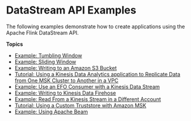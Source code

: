 # DataStream API Examples<a name="examples-datastream"></a>

The following examples demonstrate how to create applications using the Apache Flink DataStream API\.

**Topics**
+ [Example: Tumbling Window](examples-tumbling.md)
+ [Example: Sliding Window](examples-sliding.md)
+ [Example: Writing to an Amazon S3 Bucket](examples-s3.md)
+ [Tutorial: Using a Kinesis Data Analytics application to Replicate Data from One MSK Cluster to Another in a VPC](example-msk.md)
+ [Example: Use an EFO Consumer with a Kinesis Data Stream](examples-efo.md)
+ [Example: Writing to Kinesis Data Firehose](get-started-exercise-fh.md)
+ [Example: Read From a Kinesis Stream in a Different Account](examples-cross.md)
+ [Tutorial: Using a Custom Truststore with Amazon MSK](example-keystore.md)
+ [Example: Using Apache Beam](examples-beam.md)